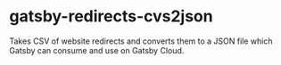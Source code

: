 # gatsby-redirects-cvs2json
Takes CSV of website redirects and converts them to a JSON file which Gatsby can consume and use on Gatsby Cloud.
